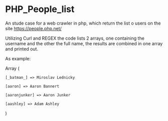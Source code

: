 # PHP_People_list
An stude case for a web crawler in php, which return the list o users on the site https://people.php.net/

Utilizing Curl and REGEX the code lists 2 arrays, one containing the username and the other the full name,
the results are combined in one array and printed out.

As example:

Array
(
    
    [_batman_] => Miroslav Lednicky
    
    [aaron] => Aaron Bannert
    
    [aaronjunker] => Aaron Junker
    
    [aashley] => Adam Ashley
    

)
  
